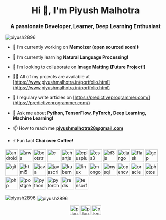 <h1 align="center">Hi 👋, I'm Piyush Malhotra</h1>
<h3 align="center">A passionate Developer, Learner, Deep Learning Enthusiast</h3>

<p align="left"> <img src="https://komarev.com/ghpvc/?username=piyush2896" alt="piyush2896" /> </p>

- 🔭 I’m currently working on **Memoizer (open sourced soon!)**

- 🌱 I’m currently learning **Natural Language Processing!**

- 👯 I’m looking to collaborate on **Image Matting (Future Project!)**

- 👨‍💻 All of my projects are available at [https://www.piyushmalhotra.in/portfolio.html](https://www.piyushmalhotra.in/portfolio.html)

- 📝 I regulary write articles on [https://predictiveprogrammer.com/](https://predictiveprogrammer.com/)

- 💬 Ask me about **Python, TensorFlow, PyTorch, Deep Learning, Machine Learning!**

- 📫 How to reach me **piyushmalhotra28@gmail.com**

- ⚡ Fun fact **Chai over Coffee!**

<p align="left"><img src="https://devicons.github.io/devicon/devicon.git/icons/android/android-original-wordmark.svg" alt="android" width="40" height="40"/> <img src="https://devicons.github.io/devicon/devicon.git/icons/amazonwebservices/amazonwebservices-original-wordmark.svg" alt="aws" width="40" height="40"/> <img src="https://devicons.github.io/devicon/devicon.git/icons/bootstrap/bootstrap-plain.svg" alt="bootstrap" width="40" height="40"/> <img src="https://devicons.github.io/devicon/devicon.git/icons/c/c-original.svg" alt="c" width="40" height="40"/> <img src="https://www.chartjs.org/media/logo-title.svg" alt="chartjs" width="40" height="40"/> <img src="https://devicons.github.io/devicon/devicon.git/icons/cplusplus/cplusplus-original.svg" alt="cplusplus" width="40" height="40"/> <img src="https://devicons.github.io/devicon/devicon.git/icons/css3/css3-original-wordmark.svg" alt="css3" width="40" height="40"/> <img src="https://devicons.github.io/devicon/devicon.git/icons/d3js/d3js-original.svg" alt="d3js" width="40" height="40"/> <img src="https://devicons.github.io/devicon/devicon.git/icons/django/django-original.svg" alt="django" width="40" height="40"/> <img src="https://www.vectorlogo.zone/logos/pocoo_flask/pocoo_flask-icon.svg" alt="flask" width="40" height="40"/> <img src="https://www.vectorlogo.zone/logos/google_cloud/google_cloud-icon.svg" alt="gcp" width="40" height="40"/> <img src="https://www.vectorlogo.zone/logos/git-scm/git-scm-icon.svg" alt="git" width="40" height="40"/> <img src="https://devicons.github.io/devicon/devicon.git/icons/html5/html5-original-wordmark.svg" alt="html5" width="40" height="40"/> <img src="https://devicons.github.io/devicon/devicon.git/icons/java/java-original-wordmark.svg" alt="java" width="40" height="40"/> <img src="https://devicons.github.io/devicon/devicon.git/icons/javascript/javascript-original.svg" alt="javascript" width="40" height="40"/> <img src="https://www.vectorlogo.zone/logos/kubernetes/kubernetes-icon.svg" alt="kubernetes" width="40" height="40"/> <img src="https://devicons.github.io/devicon/devicon.git/icons/linux/linux-original.svg" alt="linux" width="40" height="40"/> <img src="https://devicons.github.io/devicon/devicon.git/icons/mongodb/mongodb-original-wordmark.svg" alt="mongodb" width="40" height="40"/> <img src="https://devicons.github.io/devicon/devicon.git/icons/mysql/mysql-original-wordmark.svg" alt="mysql" width="40" height="40"/> <img src="https://www.vectorlogo.zone/logos/opencv/opencv-icon.svg" alt="opencv" width="40" height="40"/> <img src="https://devicons.github.io/devicon/devicon.git/icons/oracle/oracle-original.svg" alt="oracle" width="40" height="40"/> <img src="https://devicons.github.io/devicon/devicon.git/icons/photoshop/photoshop-plain.svg" alt="photoshop" width="40" height="40"/> <img src="https://devicons.github.io/devicon/devicon.git/icons/php/php-original.svg" alt="php" width="40" height="40"/> <img src="https://devicons.github.io/devicon/devicon.git/icons/postgresql/postgresql-original-wordmark.svg" alt="postgresql" width="40" height="40"/> <img src="https://devicons.github.io/devicon/devicon.git/icons/python/python-original.svg" alt="python" width="40" height="40"/> <img src="https://www.vectorlogo.zone/logos/pytorch/pytorch-icon.svg" alt="pytorch" width="40" height="40"/> <img src="https://devicons.github.io/devicon/devicon.git/icons/redis/redis-original-wordmark.svg" alt="redis" width="40" height="40"/> <img src="https://www.vectorlogo.zone/logos/tensorflow/tensorflow-icon.svg" alt="tensorflow" width="40" height="40"/></p><p><img align="left" src="https://github-readme-stats.vercel.app/api/top-langs/?username=piyush2896&layout=compact&hide=html" alt="piyush2896" /></p>

<p>&nbsp;<img align="center" src="https://github-readme-stats.vercel.app/api?username=piyush2896&show_icons=true" alt="piyush2896" /></p>

<p align="center">
<a href="https://linkedin.com/in/piyush2896" target="blank"><img align="center" src="https://cdn.jsdelivr.net/npm/simple-icons@3.0.1/icons/linkedin.svg" alt="piyush2896" height="30" width="30" /></a>
<a href="https://kaggle.com/piyush28" target="blank"><img align="center" src="https://cdn.jsdelivr.net/npm/simple-icons@3.0.1/icons/kaggle.svg" alt="piyush28" height="30" width="30" /></a>
<a href="https://instagram.com/piyush_2896" target="blank"><img align="center" src="https://cdn.jsdelivr.net/npm/simple-icons@3.0.1/icons/instagram.svg" alt="piyush_2896" height="30" width="30" /></a>
</p>
